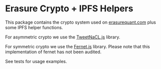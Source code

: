 # Erasure Crypto + IPFS Helpers

This package contains the crypto system used on [erasurequant.com](https://erasurequant.com) plus some IPFS helper functions.

For asymmetric crypto we use the [TweetNaCL.js](https://github.com/dchest/tweetnacl-js) library.

For symmetric crypto we use the [Fernet.js](https://github.com/csquared/fernet.js) library. Please note that this implementation of fernet has not been audited.

See tests for usage examples.

